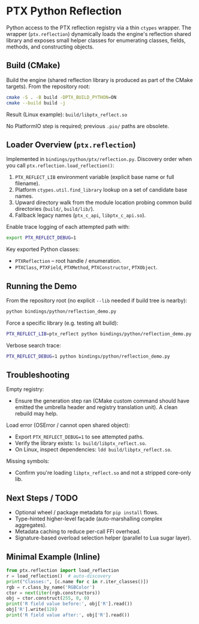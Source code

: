 # PTX Python Reflection

Python access to the PTX reflection registry via a thin `ctypes` wrapper. The
wrapper (`ptx.reflection`) dynamically loads the engine's reflection shared
library and exposes small helper classes for enumerating classes, fields,
methods, and constructing objects.

## Build (CMake)

Build the engine (shared reflection library is produced as part of the CMake
targets). From the repository root:

```bash
cmake -S . -B build -DPTX_BUILD_PYTHON=ON
cmake --build build -j
```

Result (Linux example): `build/libptx_reflect.so`

No PlatformIO step is required; previous `.pio/` paths are obsolete.

## Loader Overview (`ptx.reflection`)

Implemented in `bindings/python/ptx/reflection.py`.
Discovery order when you call `ptx.reflection.load_reflection()`:
1. `PTX_REFLECT_LIB` environment variable (explicit base name or full filename).
2. Platform `ctypes.util.find_library` lookup on a set of candidate base names.
3. Upward directory walk from the module location probing common build
   directories (`build/`, `build/lib/`).
4. Fallback legacy names (`ptx_c_api`, `libptx_c_api.so`).

Enable trace logging of each attempted path with:
```bash
export PTX_REFLECT_DEBUG=1
```

Key exported Python classes:
* `PTXReflection` – root handle / enumeration.
* `PTXClass`, `PTXField`, `PTXMethod`, `PTXConstructor`, `PTXObject`.

## Running the Demo

From the repository root (no explicit `--lib` needed if build tree is nearby):
```bash
python bindings/python/reflection_demo.py
```

Force a specific library (e.g. testing alt build):
```bash
PTX_REFLECT_LIB=ptx_reflect python bindings/python/reflection_demo.py
```

Verbose search trace:
```bash
PTX_REFLECT_DEBUG=1 python bindings/python/reflection_demo.py
```

## Troubleshooting

Empty registry:
* Ensure the generation step ran (CMake custom command should have emitted the
  umbrella header and registry translation unit). A clean rebuild may help.

Load error (OSError / cannot open shared object):
* Export `PTX_REFLECT_DEBUG=1` to see attempted paths.
* Verify the library exists: `ls build/libptx_reflect.so`.
* On Linux, inspect dependencies: `ldd build/libptx_reflect.so`.

Missing symbols:
* Confirm you're loading `libptx_reflect.so` and not a stripped core-only lib.

## Next Steps / TODO
* Optional wheel / package metadata for `pip install` flows.
* Type-hinted higher-level façade (auto-marshalling complex aggregates).
* Metadata caching to reduce per-call FFI overhead.
* Signature-based overload selection helper (parallel to Lua sugar layer).

## Minimal Example (Inline)
```python
from ptx.reflection import load_reflection
r = load_reflection()  # auto-discovery
print("Classes:", [c.name for c in r.iter_classes()])
rgb = r.class_by_name('RGBColor')
ctor = next(iter(rgb.constructors))
obj = ctor.construct(255, 0, 0)
print('R field value before:', obj['R'].read())
obj['R'].write(128)
print('R field value after:', obj['R'].read())
```